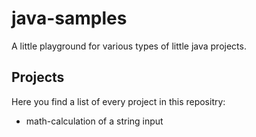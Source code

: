 # java-samples
A little playground for various types of little java projects.

## Projects
Here you find a list of every project in this repositry:
- math-calculation of a string input
